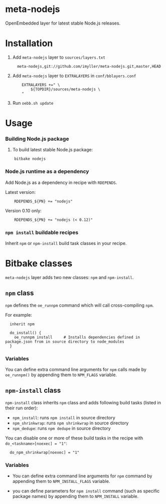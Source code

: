 meta-nodejs
===========

OpenEmbedded layer for latest stable Node.js releases.

Installation
============

1. Add `meta-nodejs` layer to `sources/layers.txt`

    ```
      meta-nodejs,git://github.com/imyller/meta-nodejs.git,master,HEAD
    ```
    
2. Add `meta-nodejs` layer to `EXTRALAYERS` in `conf/bblayers.conf`

    ```
        EXTRALAYERS +=" \
            ${TOPDIR}/sources/meta-nodejs \
        "
    ```
  
3. Run `oebb.sh update`

Usage
=====

### Building Node.js package

1. To build latest stable Node.js package:

```
    bitbake nodejs
```

### Node.js runtime as a dependency

Add Node.js as a dependency in recipe with `RDEPENDS`.

Latest version:

```
    RDEPENDS_${PN} += "nodejs"
```

Version 0.10 only:

```
    RDEPENDS_${PN} += "nodejs (< 0.12)"
```

### `npm install` buildable recipes

Inherit `npm` or `npm-install` build task classes in your recipe.

Bitbake classes 
===============

`meta-nodejs` layer adds two new classes: `npm` and `npm-install`.

## `npm` class

`npm` defines the `oe_runnpm` command which will call cross-compiling `npm`.

For example:

```
  inherit npm
      
  do_install() {
    oe_runnpm install     # Installs dependencies defined in package.json from in source directory to node_modules
  }
```

### Variables
      
You can define extra command line arguments for `npm` calls made by `oe_runnpm()` by appending them to `NPM_FLAGS` variable.
      
## `npm-install` class

`npm-install` class inherits `npm` class and adds following build tasks (listed in their run order):

  * `npm_install`: runs `npm install` in source directory
  * `npm_shrinkwrap`: runs `npm shrinkwrap` in source directory
  * `npm_dedupe`: runs `npm dedupe` in source directory

You can disable one or more of these build tasks in the recipe with `do_<taskname>[noexec] = "1"`:

```
  do_npm_shrinkwrap[noexec] = "1"
```

### Variables

* You can define extra command line arguments for `npm` command by appending them to `NPM_INSTALL_FLAGS` variable.

* you can define parameters for `npm install` command (such as specific package names) by appending them to `NPM_INSTALL` variable.

